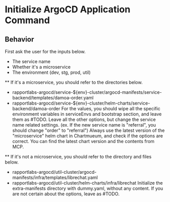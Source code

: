 # Initialize ArgoCD Application Command


## Behavior

First ask the user for the inputs below.
- The service name
- Whether it's a microservice
- The environment (dev, stg, prod, util)

** If it's a microservice, you should refer to the directories below.
- rapportlabs-argocd/service-${env}-cluster/argocd-manifests/service-backend/templates/damoa-order.yaml
- rapportlabs-argocd/service-${env}-cluster/helm-charts/service-backend/damoa-order
For the values, you should wipe all the specific environment variables in serviceEnvs and bootstrap section, and leave them as #TODO.
Leave all the other options, but change the service name related settings. (ex. If the new service name is "referral", you should change "order" to "referral")
Always use the latest version of the "microservice" helm chart in Chartmueum, and check if the options are correct. You can find the latest chart version and the contents from MCP.

** If it's not a microservice, you should refer to the directory and files below.
- rapportlabs-argocd/util-cluster/argocd-manifests/infra/templates/librechat.yaml
- rapportlabs-argocd/util-cluster/helm-charts/infra/librechat
Initialize the extra-manifests directory with dummy.yaml, without any content.
If you are not certain about the options, leave as #TODO. 
